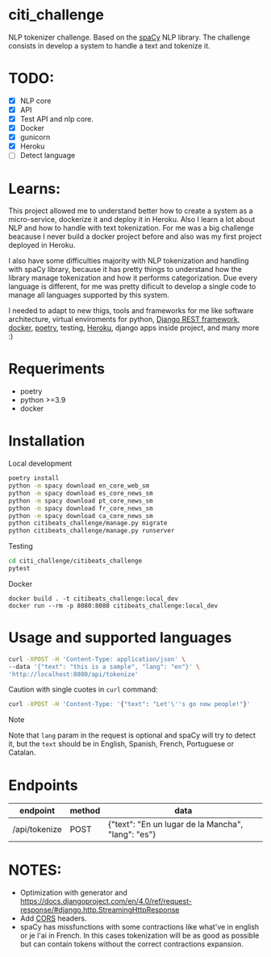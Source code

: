 # citi_challenge
NLP tokenizer challenge. Based on the [spaCy](https://spacy.io) NLP library. The challenge consists in develop a system to handle a text and tokenize it.

# TODO:
- [x] NLP core
- [x] API
- [x] Test API and nlp core.
- [x] Docker
- [x] gunicorn 
- [x] Heroku
- [ ] Detect language

# Learns:
This project allowed me to understand better how to create a system as a micro-service, dockerize it and deploy it in Heroku. Also I learn a lot about NLP and how to handle with text tokenization. For me was a big challenge beacause I never build a docker project before and also was my first project deployed in Heroku.

I also have some difficulties majority with NLP tokenization and handling with spaCy library, because it has pretty things to understand how the library manage tokenization and how it performs categorization. Due every language is different, for me was pretty dificult to develop a single code to manage all languages supported by this system.

I needed to adapt to new thigs, tools and frameworks for me like software architecture, virtual enviroments for python, [Django REST framework](https://www.django-rest-framework.org), [docker](https://www.docker.com), [poetry](https://python-poetry.org), testing, [Heroku](https://id.heroku.com/login), django apps inside project, and many more :)

# Requeriments

- poetry
- python >=3.9
- docker

# Installation
Local development
```bash
poetry install
python -m spacy download en_core_web_sm
python -m spacy download es_core_news_sm
python -m spacy download pt_core_news_sm
python -m spacy download fr_core_news_sm
python -m spacy download ca_core_news_sm
python citibeats_challenge/manage.py migrate
python citibeats_challenge/manage.py runserver
```
Testing
```bash
cd citi_challenge/citibeats_challenge
pytest
```


Docker
```
docker build . -t citibeats_challenge:local_dev
docker run --rm -p 8080:8080 citibeats_challenge:local_dev
```

# Usage and supported languages
```bash
curl -XPOST -H 'Content-Type: application/json' \
--data '{"text": "this is a sample", "lang": "en"}' \
'http://localhost:8080/api/tokenize'
```
Caution with single cuotes in `curl` command:
```bash
curl -XPOST -H 'Content-Type: '{"text": "Let'\''s go now people!"}'
```
> [!NOTE]
> Note that `lang` param in the request is optional and spaCy will try to detect it, but the `text` should be in English, Spanish, French, Portuguese or Catalan.

# Endpoints
|endpoint|method|data|
|---------|---------|---------|
|/api/tokenize | POST | {"text": "En un lugar de la Mancha", "lang": "es"}|


# NOTES:
- Optimization with generator and https://docs.djangoproject.com/en/4.0/ref/request-response/#django.http.StreamingHttpResponse
- Add [CORS](https://pypi.org/project/django-cors-headers/) headers.
- spaCy has missfunctions with some contractions like what've in english or je l'ai in French. In this cases tokenization will be as good as possible but can contain tokens without the correct contractions expansion.